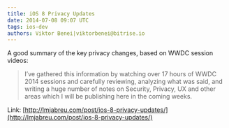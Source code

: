 ```yaml
---
title: iOS 8 Privacy Updates
date: 2014-07-08 09:07 UTC
tags: ios-dev
authors: Viktor Benei|viktorbenei@bitrise.io
---
```


A good summary of the key privacy changes, based on WWDC session videos:

> I’ve gathered this information by watching over 17 hours of WWDC 2014 sessions and carefully reviewing, analyzing what was said, and writing a huge number of notes on Security, Privacy, UX and other areas which I will be publishing here in the coming weeks.

Link: [http://lmjabreu.com/post/ios-8-privacy-updates/](http://lmjabreu.com/post/ios-8-privacy-updates/)
